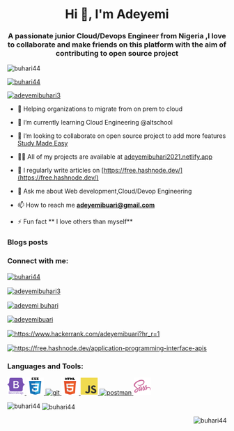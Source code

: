 <!--
- 👋 Hi, I’m @buhari44
- 👀 Interested in shipping softwares to the cloud
- 🌱 Student @AltschoolAfrica
- 💞️ I’m looking to collaborate on JavaScript and cloud technologies
- 📫 How to reach me 
Email: adeyemibuari@gmail.com
Contact:07053349204
  -->
<!---
buhari44/buhari44 is a ✨ special ✨ repository because its `README.md` (this file) appears on your GitHub profile.
You can click the Preview link to take a look at your changes.
--->
<h1 align="center">Hi 👋, I'm Adeyemi</h1>
<h3 align="center">A passionate junior Cloud/Devops Engineer from Nigeria ,I love to collaborate and make friends on this platform with the aim of contributing to open source project</h3>

<p align="left"> <img src="https://komarev.com/ghpvc/?username=buhari44&label=Profile%20views&color=0e75b6&style=flat" alt="buhari44" /> </p>

<p align="left"> <a href="https://github.com/ryo-ma/github-profile-trophy"><img src="https://github-profile-trophy.vercel.app/?username=buhari44" alt="buhari44" /></a> </p>

<p align="left"> <a href="https://twitter.com/adeyemibuhari3" target="blank"><img src="https://img.shields.io/twitter/follow/adeyemibuhari3?logo=twitter&style=for-the-badge" alt="adeyemibuhari3" /></a> </p>

- 🔭 Helping organizations to migrate from on prem to cloud

- 🌱 I’m currently learning Cloud Engineering @altschool
- 👯 I’m looking to collaborate on open source project to add more features [Study Made Easy](https://savethenextjambites.netlify.app/)

- 👨‍💻 All of my projects are available at [adeyemibuhari2021.netlify.app](adeyemibuhari2021.netlify.app)

- 📝 I regularly write articles on [https://free.hashnode.dev/](https://free.hashnode.dev/)

- 💬 Ask me about Web development,Cloud/Devop Engineering

- 📫 How to reach me **adeyemibuari@gmail.com**

- ⚡ Fun fact ** I love others than myself**

### Blogs posts
<!-- BLOG-POST-LIST:START -->
<!-- BLOG-POST-LIST:END -->

<h3 align="left">Connect with me:</h3>
<p align="left">
  <p>
<a href="https://dev.to/buhari44" target="blank"><img align="center" src="https://cdn.jsdelivr.net/npm/simple-icons@3.0.1/icons/dev-dot-to.svg" alt="buhari44" height="30" width="40" /></a>
</p>
<p>
<a href="https://twitter.com/adeyemibuhari3" target="blank"><img align="center" src="https://raw.githubusercontent.com/rahuldkjain/github-profile-readme-generator/neutral-icons/src/images/icons/Social/twitter.svg" alt="adeyemibuhari3" height="30" width="40" /></a>
  </p>
<p><a href="https://linkedin.com/in/adeyemi buhari" target="blank"><img align="center" src="https://raw.githubusercontent.com/rahuldkjain/github-profile-readme-generator/neutral-icons/src/images/icons/Social/linked-in-alt.svg" alt="adeyemi buhari" height="30" width="40" /></a></p>
<p><a href="https://instagram.com/adeyemibuari" target="blank"><img align="center" src="https://raw.githubusercontent.com/rahuldkjain/github-profile-readme-generator/neutral-icons/src/images/icons/Social/instagram.svg" alt="adeyemibuari" height="30" width="40" /></a>
  </p>
<p>
<a href="https://www.hackerrank.com/https://www.hackerrank.com/adeyemibuari?hr_r=1" target="blank"><img align="center" src="https://raw.githubusercontent.com/rahuldkjain/github-profile-readme-generator/neutral-icons/src/images/icons/Social/hackerrank.svg" alt="https://www.hackerrank.com/adeyemibuari?hr_r=1" height="30" width="40" /></a></p>
<p>
<a href="/https://free.hashnode.dev/application-programming-interface-apis" target="blank"><img align="center" src="https://raw.githubusercontent.com/rahuldkjain/github-profile-readme-generator/neutral-icons/src/images/icons/Social/rss.svg" alt="https://free.hashnode.dev/application-programming-interface-apis" height="30" width="40" /></a>
  </p>
</p>

<h3 align="left">Languages and Tools:</h3>
<p align="left"> <a href="https://getbootstrap.com" target="_blank"> <img src="https://raw.githubusercontent.com/devicons/devicon/master/icons/bootstrap/bootstrap-plain-wordmark.svg" alt="bootstrap" width="40" height="40"/> </a> <a href="https://www.w3schools.com/css/" target="_blank"> <img src="https://raw.githubusercontent.com/devicons/devicon/master/icons/css3/css3-original-wordmark.svg" alt="css3" width="40" height="40"/> </a> <a href="https://git-scm.com/" target="_blank"> <img src="https://www.vectorlogo.zone/logos/git-scm/git-scm-icon.svg" alt="git" width="40" height="40"/> </a> <a href="https://www.w3.org/html/" target="_blank"> <img src="https://raw.githubusercontent.com/devicons/devicon/master/icons/html5/html5-original-wordmark.svg" alt="html5" width="40" height="40"/> </a> <a href="https://developer.mozilla.org/en-US/docs/Web/JavaScript" target="_blank"> <img src="https://raw.githubusercontent.com/devicons/devicon/master/icons/javascript/javascript-original.svg" alt="javascript" width="40" height="40"/> </a> <a href="https://postman.com" target="_blank"> <img src="https://www.vectorlogo.zone/logos/getpostman/getpostman-icon.svg" alt="postman" width="40" height="40"/> </a> <a href="https://sass-lang.com" target="_blank"> <img src="https://raw.githubusercontent.com/devicons/devicon/master/icons/sass/sass-original.svg" alt="sass" width="40" height="40"/> </a> </p>

<p><img align="left" src="https://github-readme-stats.vercel.app/api/top-langs?username=buhari44&show_icons=true&locale=en&layout=compact" alt="buhari44" /></p>

<p display="block">&nbsp;<img align="center" src="https://github-readme-stats.vercel.app/api?username=buhari44&show_icons=true&locale=en" alt="buhari44" /></p>

<p><img align="right" src="https://github-readme-streak-stats.herokuapp.com/?user=buhari44&" alt="buhari44" /></p>
